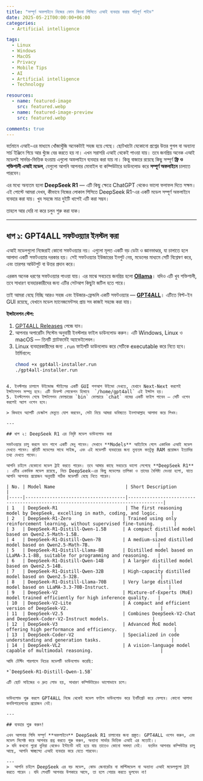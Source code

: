 ```yaml
---
title: "সম্পূর্ণ অফলাইনে নিজের ফোন কিংবা পিসিতে এআই ব্যবহার করার পরিপূর্ণ গাইড"
date: 2025-05-21T00:00:00+06:00
categories:
  - Artificial intelligence

tags:
  - Linux
  - Windows
  - MacOS
  - Privacy
  - Mobile Tips
  - AI
  - Artificial intelligence
  - Technology

resources:
  - name: featured-image
    src: featured.webp
  - name: featured-image-preview
    src: featured.webp

comments: true
---
```


বর্তমানে এআই-এর মাধ্যমে খোঁজাখুঁজি অনেকটাই সহজ হয়ে গেছে। ছোটখাটো যেকোনো প্রশ্নের উত্তর গুগল বা অন্যান্য সার্চ ইঞ্জিনে গিয়ে আর খুঁজে বের করতে হয় না। এখন সরাসরি এআই থেকেই পাওয়া যায়। তবে জনপ্রিয় অনেক এআই মডেলই সার্ভার-ভিত্তিক হওয়ায় এগুলো অফলাইনে ব্যবহার করা যায় না। কিন্তু বাজারে রয়েছে কিছু সম্পূর্ণ **ফ্রি ও শক্তিশালী এআই মডেল**, যেগুলো আপনি আপনার মোবাইল বা কম্পিউটারে ডাউনলোড করে **সম্পূর্ণ অফলাইনে** চালাতে পারবেন।

এর মধ্যে অন্যতম হলো **DeepSeek R1** — এটি কিছু ক্ষেত্রে ChatGPT থেকেও ভালো ফলাফল দিতে সক্ষম। এই পোস্টে আমরা দেখব, কীভাবে নিজের লোকাল পিসিতে DeepSeek R1-এর একটি মডেল সম্পূর্ণ অফলাইনে ব্যবহার করা যায়। খুব সহজে মাত্র দুইটি ধাপেই এটি করা সম্ভব।

তাহলে আর দেরি না করে চলুন শুরু করা যাক।

---

## ধাপ ১: GPT4ALL সফটওয়্যার ইনস্টল করা

এআই মডেলগুলো নিজেরাই কোনো সফটওয়্যার নয়। এগুলো মূলত একটি বড় ডেটা ও জ্ঞানভাণ্ডার, যা চালাতে হলে আলাদা একটি সফটওয়্যার দরকার হয়। সেই সফটওয়্যার ইউজারের ইনপুট নেয়, মডেলের মাধ্যমে সেটি বিশ্লেষণ করে, এবং তারপর আউটপুট বা উত্তর প্রদান করে।

এরকম অনেক ধরণের সফটওয়্যার পাওয়া যায়। এর মাঝে সবচেয়ে জনপ্রিয় হলো **[Ollama](https://ollama.com/)**। যদিও এটি খুব শক্তিশালী,  তবে সাধারণ ব্যবহারকারীদের জন্য এটির সেটআপ কিছুটা জটিল হতে পারে।

তাই আমরা বেছে নিচ্ছি আরও সহজ এবং ইউজার-ফ্রেন্ডলি একটি সফটওয়্যার — **[GPT4ALL](https://github.com/nomic-ai/gpt4all)**। এটিতে বিল্ট-ইন GUI রয়েছে, যেখানে মডেল ম্যানেজমেন্টসহ প্রায় সব কাজই সহজে করা যায়।

**ইন্সটলেশন স্টেপ:**

1. [GPT4ALL Releases](https://github.com/nomic-ai/gpt4all/releases) পেজে যান।
2. আপনার অপারেটিং সিস্টেম অনুযায়ী ইনস্টলার ফাইল ডাউনলোড করুন। এটি Windows, Linux ও macOS — তিনটি প্ল্যাটফর্মেই অ্যাভেইলেবল।
3. Linux ব্যবহারকারীদের জন্য `.run` ফাইলটি ডাউনলোড করে সেটিকে executable করে নিতে হবে। টার্মিনালে:
   ```bash
   chmod +x gpt4all-installer.run
   ./gpt4all-installer.run
````

4. ইনস্টলার চালালে উইন্ডোজ স্টাইলের একটি GUI পপআপ উইন্ডো দেখতে, যেখানে Next-Next করলেই ইন্সটলেশন সম্পন্ন হবে। এটি ডিফল্ট লোকেশন হিসাবে  `/home/gpt4all` এই ইন্সটল হয়। 
5. ইনস্টলেশন শেষে ইন্সটলেশন ফোল্ডারের `bin` ফোল্ডারে `chat` নামের একটি ফাইল পাবেন — সেটি ওপেন করলেই অ্যাপ ওপেন হবে।

> কিভাবে অ্যাপটি ডেস্কটপ মেনুতে যোগ করবেন, সেটা নিয়ে আমরা ভবিষ্যতে ইনশাআল্লাহ আলাদা করে লিখব।

---

## ধাপ ২: DeepSeek R1 এর নির্দৃষ্ট মডেল ডাউনলোড করা

সফটওয়্যার চালু করলে ডান পাশে একটি মেনু পাবেন। সেখানে **Models** আইটেমে গেলে একাধিক এআই মডেল দেখতে পাবেন। প্রতিটি মডেলের সাথে সাইজ, এবং এই মডেলটি ব্যবহারের জন্য নুন্যতম কতটুকু RAM প্রয়োজন ইত্যাদির তথ্য দেখতে পাবেন।

আপনি চাইলে যেকোনো মডেল ট্রাই করতে পারেন। তবে আমার কাছে সবচেয়ে ভালো লেগেছে **DeepSeek R1** । এটির একাধিক মডেল রয়েছে, নিচে DeepSeek-এর কিছু মডেলের তালিকা ও তাদের বৈশিষ্ট্য দেওয়া হলো, যাতে আপনি আপনার প্রয়োজন অনুযায়ী সঠিক মডেলটি বেছে নিতে পারেন। 

| No. | Model Name                          | Short Description                                                                 |
|-----|-------------------------------------|-----------------------------------------------------------------------------------|
| 1   | DeepSeek-R1                         | The first reasoning model by DeepSeek, excelling in math, coding, and logic.     |
| 2   | DeepSeek-R1-Zero                   | Trained using only reinforcement learning, without supervised fine-tuning.       |
| 3   | DeepSeek-R1-Distill-Qwen-1.5B      | A compact distilled model based on Qwen2.5-Math-1.5B.                            |
| 4   | DeepSeek-R1-Distill-Qwen-7B        | A medium-sized distilled model based on Qwen2.5-Math-7B.                         |
| 5   | DeepSeek-R1-Distill-Llama-8B       | Distilled model based on LLaMA-3.1-8B, suitable for programming and reasoning.   |
| 6   | DeepSeek-R1-Distill-Qwen-14B       | A larger distilled model based on Qwen2.5-14B.                                   |
| 7   | DeepSeek-R1-Distill-Qwen-32B       | High-capacity distilled model based on Qwen2.5-32B.                              |
| 8   | DeepSeek-R1-Distill-Llama-70B      | Very large distilled model based on LLaMA-3.3-70B-Instruct.                      |
| 9   | DeepSeek-V2                        | Mixture-of-Experts (MoE) model trained efficiently for high inference quality.   |
| 10  | DeepSeek-V2-Lite                   | A compact and efficient version of DeepSeek-V2.                                  |
| 11  | DeepSeek-V2.5                      | Combines DeepSeek-V2-Chat and DeepSeek-Coder-V2-Instruct models.                |
| 12  | DeepSeek-V3                        | Advanced MoE model offering high performance and efficiency.                     |
| 13  | DeepSeek-Coder-V2                  | Specialized in code understanding and generation tasks.                          |
| 14  | DeepSeek-VL2                       | A vision-language model capable of multimodal reasoning.                         |

আমি টেস্টিং পারপাসে নিচের মডেলটি ডাউনলোড করেছি:

*`DeepSeek-R1-Distill-Qwen-1.5B`

এটি ছোট সাইজের ও দ্রুত লোড হয়, সাধারণ কম্পিউটারেও ভালোভাবে চলে।


ডাউনলোড শুরু করলে GPT4ALL নিজে থেকেই মডেল ফাইল ডাউনলোড করে ইনটিগ্রেট করে ফেলবে। কোনো আলাদা কনফিগারেশনের প্রয়োজন নেই।

---

## ব্যবহার শুরু করুন!

এখন আপনার পিসি সম্পূর্ণ **অফলাইনে** DeepSeek R1 চালানোর জন্য প্রস্তুত। GPT4ALL ওপেন করুন, এবং মডেল সিলেক্ট করে আপনার প্রশ্ন করতে শুরু করুন, অন্যান্য সার্ভার ভিত্তিক এআই এর মতোই।।
> যদি কখনো পুরো দুনিয়া থেকেও ইন্টার্নেট নাই হয়ে যায় তাতেও কোনো সমস্যা নেই।  যতদিন আপনার কম্পিউটার চালু আছে, আপনি স্বাচ্ছন্দ্যে এআই ব্যবহার করে যেতে পারবেন।

---
>  আপনি চাইলে DeepSeek এর বড় মডেল, কোড জেনারেটর বা মাল্টিমডেল বা অন্যান্য এআই মডেলগুলো ট্রাই করতে পারেন । যদি লেখাটি আপনার উপকারে আসে, তা হলে শেয়ার করতে ভুলবেন না!